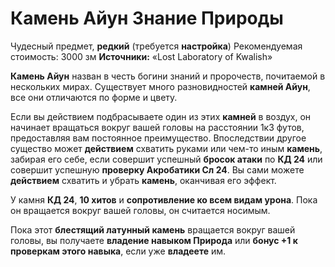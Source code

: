 # Камень Айун Знание Природы

Чудесный предмет, **редкий** (требуется **настройка**)
Рекомендуемая стоимость: 3000 зм
**Источники:** «Lost Laboratory of Kwalish»

**Камень Айун** назван в честь богини знаний и пророчеств, почитаемой в нескольких мирах. Существует много разновидностей **камней Айун**, все они отличаются по форме и цвету.

Если вы действием подбрасываете один из этих **камней** в воздух, он начинает вращаться вокруг вашей головы на расстоянии 1к3 футов, предоставляя вам постоянное преимущество. Впоследствии другое существо может **действием** схватить руками или чем-то иным **камень**, забирая его себе, если совершит успешный **бросок атаки** по **КД 24** или совершит успешную **проверку Акробатики Сл 24**. Вы сами можете **действием** схватить и убрать **камень**, оканчивая его эффект.

У камня **КД 24**, **10 хитов** и **сопротивление ко всем видам урона**. Пока он вращается вокруг вашей головы, он считается носимым.

Пока этот **блестящий латунный камень** вращается вокруг вашей головы, вы получаете **владение навыком Природа** или **бонус +1 к проверкам этого навыка**, если уже **владеете** им.